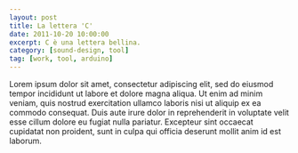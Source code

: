 ```yaml
---
layout: post
title: La lettera 'C'
date: 2011-10-20 10:00:00
excerpt: C è una lettera bellina.
category: [sound-design, tool]
tag: [work, tool, arduino]
---
```


Lorem ipsum dolor sit amet, consectetur adipiscing elit, sed do eiusmod tempor incididunt ut labore et dolore magna aliqua. Ut enim ad minim veniam, quis nostrud exercitation ullamco laboris nisi ut aliquip ex ea commodo consequat. Duis aute irure dolor in reprehenderit in voluptate velit esse cillum dolore eu fugiat nulla pariatur. Excepteur sint occaecat cupidatat non proident, sunt in culpa qui officia deserunt mollit anim id est laborum.
